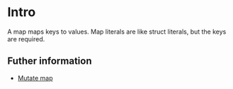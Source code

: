 # Intro

A map maps keys to values.
Map literals are like struct literals, but the keys are required. 

## Futher information

- [Mutate map](https://go.dev/tour/moretypes/22)